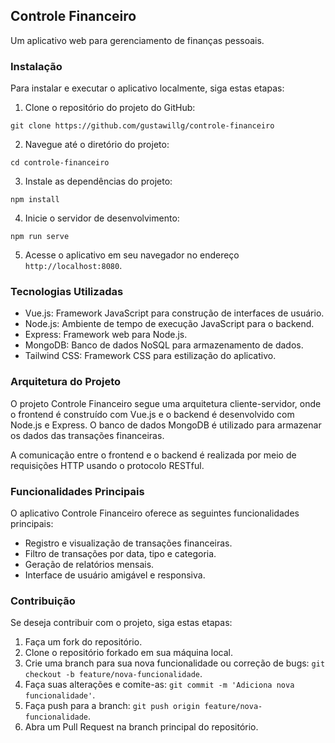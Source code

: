 ## Controle Financeiro

Um aplicativo web para gerenciamento de finanças pessoais.

### Instalação

Para instalar e executar o aplicativo localmente, siga estas etapas:

1. Clone o repositório do projeto do GitHub:

```
git clone https://github.com/gustawillg/controle-financeiro
```

2. Navegue até o diretório do projeto:

```
cd controle-financeiro
```

3. Instale as dependências do projeto:

```
npm install
```

4. Inicie o servidor de desenvolvimento:

```
npm run serve
```

5. Acesse o aplicativo em seu navegador no endereço `http://localhost:8080`.

### Tecnologias Utilizadas

- Vue.js: Framework JavaScript para construção de interfaces de usuário.
- Node.js: Ambiente de tempo de execução JavaScript para o backend.
- Express: Framework web para Node.js.
- MongoDB: Banco de dados NoSQL para armazenamento de dados.
- Tailwind CSS: Framework CSS para estilização do aplicativo.

### Arquitetura do Projeto

O projeto Controle Financeiro segue uma arquitetura cliente-servidor, onde o frontend é construído com Vue.js e o backend é desenvolvido com Node.js e Express. O banco de dados MongoDB é utilizado para armazenar os dados das transações financeiras.

A comunicação entre o frontend e o backend é realizada por meio de requisições HTTP usando o protocolo RESTful.

### Funcionalidades Principais

O aplicativo Controle Financeiro oferece as seguintes funcionalidades principais:

- Registro e visualização de transações financeiras.
- Filtro de transações por data, tipo e categoria.
- Geração de relatórios mensais.
- Interface de usuário amigável e responsiva.

### Contribuição

Se deseja contribuir com o projeto, siga estas etapas:

1. Faça um fork do repositório.
2. Clone o repositório forkado em sua máquina local.
3. Crie uma branch para sua nova funcionalidade ou correção de bugs: `git checkout -b feature/nova-funcionalidade`.
4. Faça suas alterações e comite-as: `git commit -m 'Adiciona nova funcionalidade'`.
5. Faça push para a branch: `git push origin feature/nova-funcionalidade`.
6. Abra um Pull Request na branch principal do repositório.


